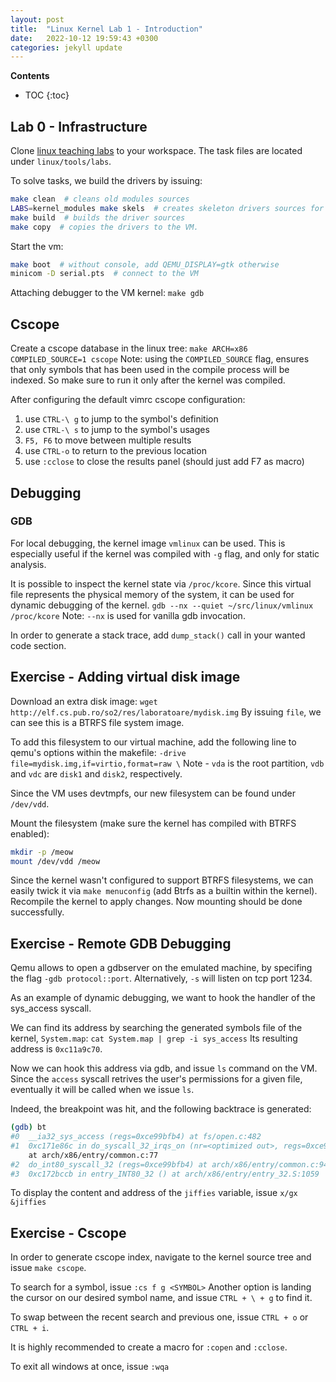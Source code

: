```yaml
---
layout: post
title:  "Linux Kernel Lab 1 - Introduction"
date:   2022-10-12 19:59:43 +0300
categories: jekyll update
---
```


**Contents**
* TOC
{:toc}
## Lab 0 - Infrastructure

Clone [linux teaching labs][linux-teaching-labs] to your workspace. 
The task files are located under `linux/tools/labs`. 

To solve tasks, we build the drivers by issuing:
```bash
make clean  # cleans old modules sources
LABS=kernel_modules make skels  # creates skeleton drivers sources for the kernel_modules lab. Stored under the skels/ dir. 
make build  # builds the driver sources
make copy  # copies the drivers to the VM. 
```

Start the vm:
```bash
make boot  # without console, add QEMU_DISPLAY=gtk otherwise
minicom -D serial.pts  # connect to the VM
```

Attaching debugger to the VM kernel:
`make gdb`

## Cscope

Create a cscope database in the linux tree:
`make ARCH=x86 COMPILED_SOURCE=1 cscope`
Note: using the `COMPILED_SOURCE` flag, ensures that only symbols that has been used in the compile process will be indexed. So make sure to run it only after the kernel was compiled. 

After configuring the default vimrc cscope configuration:
1. use `CTRL-\ g` to jump to the symbol's definition
2. use `CTRL-\ s` to jump to the symbol's usages
3. `F5, F6` to move between multiple results
4. use `CTRL-o` to return to the previous location
5. use `:cclose` to close the results panel (should just add F7 as macro)

## Debugging

### GDB

For local debugging, the kernel image `vmlinux` can be used. 
This is especially useful if the kernel was compiled with `-g` flag, and only for static analysis.

It is possible to inspect the kernel state via `/proc/kcore`. Since this virtual file represents the physical memory of the system, it can be used for dynamic debugging of the kernel.
`gdb --nx --quiet ~/src/linux/vmlinux /proc/kcore`
Note: `--nx` is used for vanilla gdb invocation.

In order to generate a stack trace, add `dump_stack()` call in your wanted code section. 

## Exercise - Adding virtual disk image

Download an extra disk image:
`wget http://elf.cs.pub.ro/so2/res/laboratoare/mydisk.img`
By issuing `file`, we can see this is a BTRFS file system image. 

To add this filesystem to our virtual machine, add the following line to qemu's options within the makefile:
`-drive file=mydisk.img,if=virtio,format=raw \`
Note - `vda` is the root partition, `vdb` and `vdc` are `disk1` and `disk2`, respectively. 

Since the VM uses devtmpfs, our new filesystem can be found under `/dev/vdd`. 

Mount the filesystem (make sure the kernel has compiled with BTRFS enabled):
```bash
mkdir -p /meow
mount /dev/vdd /meow
```

Since the kernel wasn't configured to support BTRFS filesystems, we can easily twick it via `make menuconfig` (add Btrfs as a builtin within the kernel). 
Recompile the kernel to apply changes.
Now mounting should be done successfully.

## Exercise - Remote GDB Debugging
Qemu allows to open a gdbserver on the emulated machine, by 
specifing the flag `-gdb protocol::port`.
Alternatively, `-s` will listen on tcp port 1234. 

As an example of dynamic debugging, we want to hook the handler of the sys_access syscall. 

We can find its address by searching the generated symbols file of the kernel, `System.map`:
`cat System.map | grep -i sys_access`
Its resulting address is `0xc11a9c70`. 

Now we can hook this address via gdb, and issue `ls` command on the VM. Since the `access` syscall retrives the user's permissions for a given file, eventually it will be called when we issue `ls`. 

Indeed, the breakpoint was hit, and the following backtrace is generated:
```bash
(gdb) bt
#0  __ia32_sys_access (regs=0xce99bfb4) at fs/open.c:482
#1  0xc171e86c in do_syscall_32_irqs_on (nr=<optimized out>, regs=0xce99bfb4)
    at arch/x86/entry/common.c:77
#2  do_int80_syscall_32 (regs=0xce99bfb4) at arch/x86/entry/common.c:94
#3  0xc172bccb in entry_INT80_32 () at arch/x86/entry/entry_32.S:1059
```

To display the content and address of the `jiffies` variable, issue `x/gx &jiffies`

## Exercise - Cscope
In order to generate cscope index, navigate to the kernel source tree and issue `make cscope`. 

To search for a symbol, issue `:cs f g <SYMBOL>`
Another option is landing the cursor on our desired symbol name, and issue `CTRL + \ + g` to find it. 

To swap between the recent search and previous one, issue `CTRL + o` or `CTRL + i`. 

It is highly recommended to create a macro for `:copen` and `:cclose`. 

To exit all windows at once, issue `:wqa`

[linux-teaching-labs]: https://github.com/linux-kernel-labs/linux
